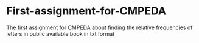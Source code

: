 # First-assignment-for-CMPEDA
The first assignment for CMPEDA about finding the relative frequencies of letters in public available book in txt format
